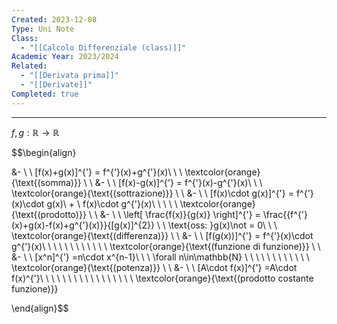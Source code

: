 ```yaml
---
Created: 2023-12-08
Type: Uni Note
Class:
  - "[[Calcolo Differenziale (class)]]"
Academic Year: 2023/2024
Related:
  - "[[Derivata prima]]"
  - "[[Derivate]]"
Completed: true
---
```

---
$f, g: \mathbb{R} \to \mathbb{R}$

$$\begin{align}

&- \ \ [f(x)+g(x)]^{'} = f^{'}(x)+g^{'}(x)\  \ \ \textcolor{orange}{\text{(somma)}} \\ \\
&- \ \  [f(x)-g(x)]^{'} = f^{'}(x)-g^{'}(x)\ \ \ \textcolor{orange}{\text{(sottrazione)}} \\ \\
&- \ \  [f(x)\cdot g(x)]^{'} = f^{'}(x)\cdot g(x)\ + \ f(x)\cdot g^{'}(x)\ \ \ \ \ \textcolor{orange}{\text{(prodotto)}} \\ \\
&- \ \  \left[ \frac{f(x)}{g(x)} \right]^{'} = \frac{{f^{'}(x)+g(x)-f(x)+g^{'}(x)}}{[g(x)]^{2}} \ \ \text{oss: }g(x)\not = 0\ \ \ \textcolor{orange}{\text{(differenza)}} \\ \\
&- \ \  [f(g(x))]^{'} = f^{'}(x)\cdot g^{'}(x)\ \ \ \ \ \ \ \ \ \ \ \ \textcolor{orange}{\text{(funzione di funzione)}} \\ \\
&- \ \  [x^n]^{'} =n\cdot x^{n-1}\ \ \ \forall n\in\mathbb{N} \ \ \ \ \ \ \ \  \ \ \ \ \textcolor{orange}{\text{(potenza)}} \\ \\
&- \ \  [A\cdot f(x)]^{'} =A\cdot f(x)^{'}\ \ \ \ \ \ \ \ \ \ \ \ \ \ \ \ \ \textcolor{orange}{\text{(prodotto costante funzione)}}

\end{align}$$

